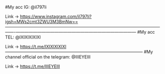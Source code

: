 #My acc IG: @il797li
 
Link -> https://www.instagram.com/il797li?igsh=MWs2cmt3ZWU3M3BmNw==
——————————————————————————————————————-————————————————————————————
#My acc TEL: @lXIXlXlXIXl
 
Link -> https://t.me/lXIXlXlXIXl
————————————————————————————————
#My channel official on the telegram: @IlIEYEIlI
 
Link -> https://t.me/IlIEYEIlI
